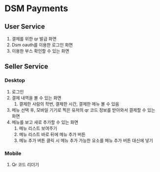 # DSM Payments

<!--
## Admin Service

1. 로그
2. 유저 및 부스에게 돈 입출력
3. 로그인
4. 통게
-->

## User Service

1. 결제를 위한 qr 발급 화면
2. Dsm oauth를 이용한 로그인 화면
3. 이용한 부스 확인할 수 있는 화면

## Seller Service

### Desktop

1. 로그인
2. 결제 내역을 볼 수 있는 화면
   1. 결제한 사람의 학번, 결제한 시간, 결제한 메뉴 볼 수 있음
3. 메뉴 선택 후, 모바일 기기로 찍은 유저의 qr 코드 정보를 받아와서 결제할 수 있는 화면
4. 메뉴를 보고 새로 추가할 수 있는 화면
   1. 메뉴 리스트 보여주기
   2. 메뉴 리스트 바로 뒤에 메뉴 추가 버튼
   3. 메뉴 추가 버튼 클릭 시 메뉴 추가 가능한 요소를 메뉴 추가 버튼 대신에 넣기

### Mobile

1. Qr 코드 리더기
